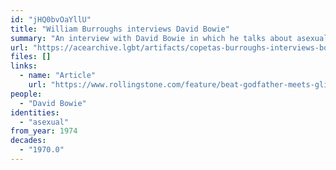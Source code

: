 ```yaml
---
id: "jHQ0bvOaYllU"
title: "William Burroughs interviews David Bowie"
summary: "An interview with David Bowie in which he talks about asexuality"
url: "https://acearchive.lgbt/artifacts/copetas-burroughs-interviews-bowie"
files: []
links:
  - name: "Article"
    url: "https://www.rollingstone.com/feature/beat-godfather-meets-glitter-mainman-william-burroughs-interviews-david-bowie-92508/"
people:
  - "David Bowie"
identities:
  - "asexual"
from_year: 1974
decades:
  - "1970.0"
---
```

